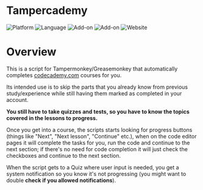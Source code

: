 # Tampercademy
![Platform](https://img.shields.io/badge/Platform-web-blue)
![Language](https://img.shields.io/badge/Language-JavaScript-blueviolet)
![Add-on](https://img.shields.io/badge/Add--on-Tampermonkey-brightgreen)
![Add-on](https://img.shields.io/badge/Add--on-Greasemonkey-important)
![Website](https://img.shields.io/badge/Website-codecademy.com-informational)

# Overview

This is a script for Tampermonkey/Greasemonkey that automatically completes [codecademy.com](http://www.codecademy.com/) courses for you.

Its intended use is to skip the parts that you already know from previous study/experience while still having them marked as completed in your account.

**You still have to take quizzes and tests, so you have to know the topics covered in the lessons to progress.**

Once you get into a course, the scripts starts looking for progress buttons (things like "Next", "Next lesson", "Continue" etc.), when on the code editor pages it will complete the tasks for you, run the code and continue to the next section; if there's no need for code completion it will just check the checkboxes and continue to the next section.

When the script gets to a Quiz where user input is needed, you get a system notification so you know it's not progressing (you might want to double **check if you allowed notifications**).


